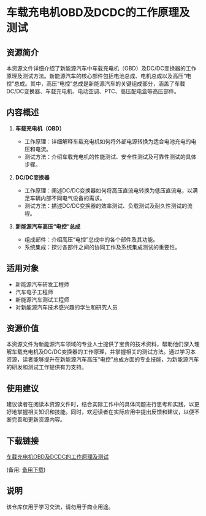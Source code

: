 # 车载充电机OBD及DCDC的工作原理及测试

## 资源简介

本资源文件详细介绍了新能源汽车中车载充电机（OBD）及DC/DC变换器的工作原理及测试方法。新能源汽车的核心部件包括电池总成、电机总成以及高压“电控”总成。其中，高压“电控”总成是新能源汽车的关键组成部分，涵盖了车载DC/DC变换器、车载充电机、电动空调、PTC、高压配电盒等高压部件。

## 内容概述

1. **车载充电机（OBD）**
   - 工作原理：详细解释车载充电机如何将外部电源转换为适合电池充电的电压和电流。
   - 测试方法：介绍车载充电机的性能测试、安全性测试及可靠性测试的具体步骤。

2. **DC/DC变换器**
   - 工作原理：阐述DC/DC变换器如何将高压直流电转换为低压直流电，以满足车辆内部不同电气设备的需求。
   - 测试方法：描述DC/DC变换器的效率测试、负载测试及耐久性测试的流程。

3. **新能源汽车高压“电控”总成**
   - 组成部件：介绍高压“电控”总成中的各个部件及其功能。
   - 系统集成：探讨各部件之间的协同工作及系统集成测试的重要性。

## 适用对象

- 新能源汽车研发工程师
- 汽车电子工程师
- 新能源汽车测试工程师
- 对新能源汽车技术感兴趣的学生和研究人员

## 资源价值

本资源文件为新能源汽车领域的专业人士提供了宝贵的技术资料，帮助他们深入理解车载充电机及DC/DC变换器的工作原理，并掌握相关的测试方法。通过学习本资源，读者能够提升在新能源汽车高压“电控”总成方面的专业技能，为新能源汽车的研发和测试工作提供有力支持。

## 使用建议

建议读者在阅读本资源文件时，结合实际工作中的具体问题进行思考和实践，以更好地掌握相关知识和技能。同时，欢迎读者在实际应用中提出反馈和建议，以便不断完善和更新资源内容。

## 下载链接
[车载充电机OBD及DCDC的工作原理及测试](https://pan.quark.cn/s/64f47558dca2) 

(备用: [备用下载](https://pan.baidu.com/s/1iJagqD36snVDdmYD3LcImw?pwd=1234))

## 说明

该仓库仅用于学习交流，请勿用于商业用途。

